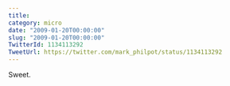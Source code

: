 ```yaml
---
title: 
category: micro
date: "2009-01-20T00:00:00"
slug: "2009-01-20T00:00:00"
TwitterId: 1134113292
TweetUrl: https://twitter.com/mark_philpot/status/1134113292
---
```


Sweet.
